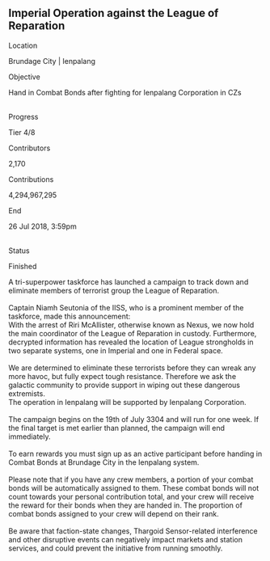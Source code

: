 ## Imperial Operation against the League of Reparation

Location

Brundage City \| Ienpalang

Objective

Hand in Combat Bonds after fighting for Ienpalang Corporation in CZs

\
Progress

Tier 4/8

Contributors

2,170

Contributions

4,294,967,295

End

26 Jul 2018, 3:59pm

\
Status

Finished

A tri-superpower taskforce has launched a campaign to track down and
eliminate members of terrorist group the League of Reparation.\
\
Captain Niamh Seutonia of the IISS, who is a prominent member of the
taskforce, made this announcement:\
With the arrest of Riri McAllister, otherwise known as Nexus, we now
hold the main coordinator of the League of Reparation in custody.
Furthermore, decrypted information has revealed the location of League
strongholds in two separate systems, one in Imperial and one in Federal
space.\
\
We are determined to eliminate these terrorists before they can wreak
any more havoc, but fully expect tough resistance. Therefore we ask the
galactic community to provide support in wiping out these dangerous
extremists.\
The operation in Ienpalang will be supported by Ienpalang Corporation.\
\
The campaign begins on the 19th of July 3304 and will run for one week.
If the final target is met earlier than planned, the campaign will end
immediately.\
\
To earn rewards you must sign up as an active participant before handing
in Combat Bonds at Brundage City in the Ienpalang system.\
\
Please note that if you have any crew members, a portion of your combat
bonds will be automatically assigned to them. These combat bonds will
not count towards your personal contribution total, and your crew will
receive the reward for their bonds when they are handed in. The
proportion of combat bonds assigned to your crew will depend on their
rank.\
\
Be aware that faction-state changes, Thargoid Sensor-related
interference and other disruptive events can negatively impact markets
and station services, and could prevent the initiative from running
smoothly.
